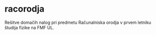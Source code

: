 # racorodja
Rešitve domačih nalog pri predmetu Računalniska orodja v prvem letniku študija fizike na FMF UL.
